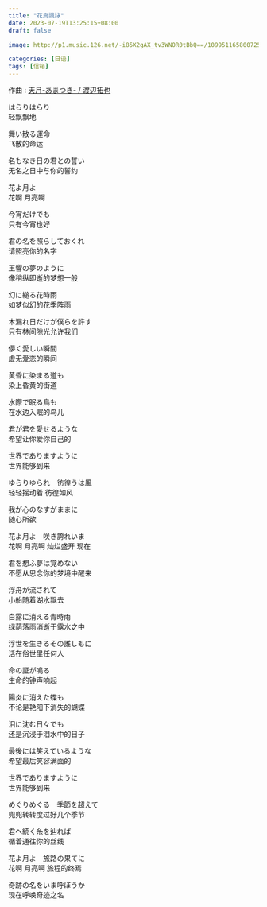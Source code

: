 ```yaml
---
title: "花鳥諷詠"
date: 2023-07-19T13:25:15+08:00
draft: false

image: http://p1.music.126.net/-i85X2gAX_tv3WNOR0tBbQ==/109951165800725423.jpg

categories: [日语]
tags: [信箱]
---
```


作曲 : [天月-あまつき- / 渡辺拓也](https://music.163.com/#/song?id=1828137797)
<!--more-->
はらりはらり  
轻飘飘地  

舞い散る運命  
飞散的命运  

名もなき日の君との誓い  
无名之日中与你的誓约  

花よ月よ  
花啊 月亮啊  

今宵だけでも  
只有今宵也好  

君の名を照らしておくれ  
请照亮你的名字  

玉響の夢のように  
像稍纵即逝的梦想一般  

幻に縋る花時雨  
如梦似幻的花季阵雨  

木漏れ日だけが僕らを許す  
只有林间隙光允许我们  

儚く愛しい瞬間  
虚无爱恋的瞬间  

黄昏に染まる道も  
染上昏黄的街道  

水際で眠る鳥も  
在水边入眠的鸟儿  

君が君を愛せるような  
希望让你爱你自己的  

世界でありますように  
世界能够到来  

ゆらりゆられ　彷徨うは風  
轻轻摇动着 彷徨如风  

我が心のなすがままに  
随心所欲  

花よ月よ　咲き誇れいま  
花啊 月亮啊 灿烂盛开 现在  

君を想ふ夢は覚めない  
不愿从思念你的梦境中醒来

浮舟が流されて  
小船随着湖水飘去  

白露に消える青時雨  
绿荫落雨消逝于露水之中  

浮世を生きるその誰しもに  
活在俗世里任何人  

命の証が鳴る  
生命的钟声响起  

陽炎に消えた蝶も  
不论是艳阳下消失的蝴蝶  

泪に沈む日々でも  
还是沉浸于泪水中的日子  

最後には笑えているような  
希望最后笑容满面的  

世界でありますように  
世界能够到来  

めぐりめぐる　季節を超えて  
兜兜转转度过好几个季节  

君へ続く糸を辿れば  
循着通往你的丝线  

花よ月よ　旅路の果てに  
花啊 月亮啊 旅程的终焉  

奇跡の名をいま呼ぼうか  
现在呼唤奇迹之名  